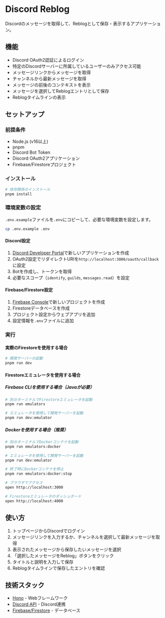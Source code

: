 # Discord Reblog

Discordのメッセージを取得して、Reblogとして保存・表示するアプリケーション。

## 機能

- Discord OAuth2認証によるログイン
- 特定のDiscordサーバーに所属しているユーザーのみアクセス可能
- メッセージリンクからメッセージを取得
- チャンネルから最新メッセージを取得
- メッセージの前後のコンテキストを表示
- メッセージを選択してReblogエントリとして保存
- Reblogタイムラインの表示

## セットアップ

### 前提条件

- Node.js (v16以上)
- pnpm
- Discord Bot Token
- Discord OAuth2アプリケーション
- Firebase/Firestoreプロジェクト

### インストール

```bash
# 依存関係のインストール
pnpm install
```

### 環境変数の設定

`.env.example`ファイルを`.env`にコピーして、必要な環境変数を設定します。

```bash
cp .env.example .env
```

#### Discord設定

1. [Discord Developer Portal](https://discord.com/developers/applications)で新しいアプリケーションを作成
2. OAuth2設定でリダイレクトURIを`http://localhost:3000/oauth/callback`に設定
3. Botを作成し、トークンを取得
4. 必要なスコープ（`identify`, `guilds`, `messages.read`）を設定

#### Firebase/Firestore設定

1. [Firebase Console](https://console.firebase.google.com/)で新しいプロジェクトを作成
2. Firestoreデータベースを作成
3. プロジェクト設定からウェブアプリを追加
4. 設定情報を`.env`ファイルに追加

### 実行

#### 実際のFirestoreを使用する場合

```bash
# 開発サーバーの起動
pnpm run dev
```

#### Firestoreエミュレータを使用する場合

##### Firebase CLIを使用する場合（Javaが必要）

```bash
# 別のターミナルでFirestoreエミュレータを起動
pnpm run emulators

# エミュレータを使用して開発サーバーを起動
pnpm run dev:emulator
```

##### Dockerを使用する場合（推奨）

```bash
# 別のターミナルでDockerコンテナを起動
pnpm run emulators:docker

# エミュレータを使用して開発サーバーを起動
pnpm run dev:emulator

# 終了時にDockerコンテナを停止
pnpm run emulators:docker:stop
```

```bash
# ブラウザでアクセス
open http://localhost:3000

# Firestoreエミュレータのダッシュボード
open http://localhost:4000
```

## 使い方

1. トップページからDiscordでログイン
2. メッセージリンクを入力するか、チャンネルを選択して最新メッセージを取得
3. 表示されたメッセージから保存したいメッセージを選択
4. 「選択したメッセージをReblog」ボタンをクリック
5. タイトルと説明を入力して保存
6. Reblogタイムラインで保存したエントリを確認

## 技術スタック

- [Hono](https://hono.dev/) - Webフレームワーク
- [Discord API](https://discord.com/developers/docs/intro) - Discord連携
- [Firebase/Firestore](https://firebase.google.com/docs/firestore) - データベース
